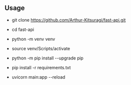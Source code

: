 ## Usage

- git clone https://github.com/Arthur-Kitsuragi/fast-api.git

- cd fast-api

- python -m venv venv

- source venv/Scripts/activate

- python -m pip install --upgrade pip

- pip install -r requirements.txt

- uvicorn main:app --reload